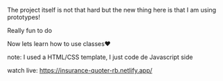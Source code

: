 The project itself is not that hard but the new thing here is that I am using prototypes!

Really fun to do

Now lets learn how to use classes♥

note: I used a HTML/CSS template, I just code de Javascript side 

watch live: https://insurance-quoter-rb.netlify.app/
